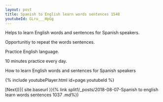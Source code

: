 ```yaml
---
layout: post
title: Spanish to English learn words sentences 1548 
youtubeId: GLru___HpGg
---
```

 
 
Helps to learn English words and sentences for Spanish speakers.

Opportunitiy to repeat the words sentences. 

Practice English language. 
 
10 minutes practice every day. 
 
How to learn English words and sentences for Spanish speakers 
 
{% include youtubePlayer.html id=page.youtubeId %}
 
 
[Next]({{ site.baseurl }}{% link  split1/_posts/2018-08-07-Spanish to english learn words sentences 1037 .md%})
 

